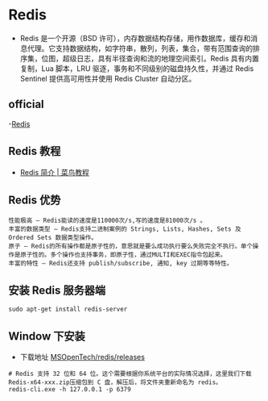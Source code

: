# Redis

- Redis 是一个开源（BSD 许可），内存数据结构存储，用作数据库，缓存和消息代理。它支持数据结构，如字符串，散列，列表，集合，带有范围查询的排序集，位图，超级日志，具有半径查询和流的地理空间索引。Redis 具有内置复制，Lua 脚本，LRU 驱逐，事务和不同级别的磁盘持久性，并通过 Redis Sentinel 提供高可用性并使用 Redis Cluster 自动分区。

## official

-[Redis](https://redis.io/)

## Redis 教程

- [Redis 简介 | 菜鸟教程](http://www.runoob.com/redis/redis-intro.html)

## Redis 优势

```text
性能极高 – Redis能读的速度是110000次/s,写的速度是81000次/s 。
丰富的数据类型 – Redis支持二进制案例的 Strings, Lists, Hashes, Sets 及 Ordered Sets 数据类型操作。
原子 – Redis的所有操作都是原子性的，意思就是要么成功执行要么失败完全不执行。单个操作是原子性的。多个操作也支持事务，即原子性，通过MULTI和EXEC指令包起来。
丰富的特性 – Redis还支持 publish/subscribe, 通知, key 过期等等特性。
```

## 安装 Redis 服务器端

```shell
sudo apt-get install redis-server
```

## Window 下安装

- 下载地址 [MSOpenTech/redis/releases](https://github.com/MSOpenTech/redis/releases)

```shell
# Redis 支持 32 位和 64 位。这个需要根据你系统平台的实际情况选择，这里我们下载 Redis-x64-xxx.zip压缩包到 C 盘，解压后，将文件夹重新命名为 redis。
redis-cli.exe -h 127.0.0.1 -p 6379
```
